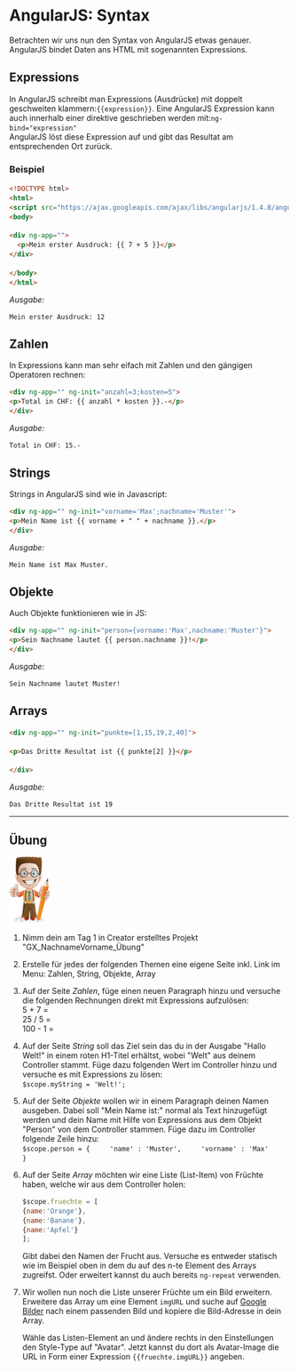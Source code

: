 # AngularJS: Syntax

Betrachten wir uns nun den Syntax von AngularJS etwas genauer. AngularJS bindet Daten ans HTML mit sogenannten Expressions.

## Expressions

In AngularJS schreibt man Expressions \(Ausdrücke\) mit doppelt geschweiten klammern:`{{expression}}`. Eine AngularJS Expression kann auch innerhalb einer direktive geschrieben werden mit:`ng-bind="expression"`  
AngularJS löst diese Expression auf und gibt das Resultat am entsprechenden Ort zurück.

### Beispiel

```html
<!DOCTYPE html>
<html>
<script src="https://ajax.googleapis.com/ajax/libs/angularjs/1.4.8/angular.min.js"></script>
<body>

<div ng-app="">
  <p>Mein erster Ausdruck: {{ 7 + 5 }}</p>
</div>

</body>
</html>
```

_Ausgabe:_

```
Mein erster Ausdruck: 12
```

## Zahlen

In Expressions kann man sehr eifach mit Zahlen und den gängigen Operatoren rechnen:

```html
<div ng-app="" ng-init="anzahl=3;kosten=5">
<p>Total in CHF: {{ anzahl * kosten }}.-</p>
</div>
```

_Ausgabe:_

```
Total in CHF: 15.-
```

## Strings

Strings in AngularJS sind wie in Javascript:

```html
<div ng-app="" ng-init="vorname='Max';nachname='Muster'">
<p>Mein Name ist {{ vorname + " " + nachname }}.</p>
</div>
```

_Ausgabe:_

```
Mein Name ist Max Muster.
```

## Objekte

Auch Objekte funktionieren wie in JS:

```html
<div ng-app="" ng-init="person={vorname:'Max',nachname:'Muster'}">
<p>Sein Nachname lautet {{ person.nachname }}!</p>
</div>
```

_Ausgabe:_

```
Sein Nachname lautet Muster!
```

## Arrays

```html
<div ng-app="" ng-init="punkte=[1,15,19,2,40]">

<p>Das Dritte Resultat ist {{ punkte[2] }}</p>

</div>
```

_Ausgabe:_

```
Das Dritte Resultat ist 19
```

---

## Übung

![](/_allgemein/ralph_uebung.png)

1. Nimm dein am Tag 1 in Creator erstelltes  Projekt "GX\_NachnameVorname\_Übung"
2. Erstelle für jedes der folgenden Themen eine eigene Seite inkl. Link im Menu: Zahlen, String, Objekte, Array
3. Auf der Seite _Zahlen_, füge einen neuen Paragraph hinzu und versuche die folgenden Rechnungen direkt mit Expressions aufzulösen:  
   5 + 7 =  
   25 / 5 =  
   100 - 1 =

4. Auf der Seite _String_ soll das Ziel sein das du in der Ausgabe "Hallo Welt!" in einem roten H1-Titel erhältst, wobei "Welt" aus deinem Controller stammt. Füge dazu folgenden Wert im Controller hinzu und versuche es mit Expressions zu lösen:  
   `$scope.myString = 'Welt!';`

5. Auf der Seite _Objekte_ wollen wir in einem Paragraph deinen Namen ausgeben. Dabei soll "Mein Name ist:" normal als Text hinzugefügt werden und dein Name mit Hilfe von Expressions aus dem Objekt "Person" von dem Controller stammen. Füge dazu im Controller folgende Zeile hinzu:  
   `$scope.person = {    
    'name' : 'Muster',    
    'vorname' : 'Max'    
   }`

6. Auf der Seite _Array_ möchten wir eine Liste \(List-Item\) von Früchte haben, welche wir aus dem Controller holen:

   ```js
   $scope.fruechte = [
   {name:'Orange'},
   {name:'Banane'},
   {name:'Apfel'}
   ];
   ```

   Gibt dabei den Namen der Frucht aus.
   Versuche es entweder statisch wie im Beispiel oben in dem du auf des n-te Element des Arrays zugreifst. Oder erweitert kannst du auch bereits ```ng-repeat``` verwenden.

7. Wir wollen nun noch die Liste unserer Früchte um ein Bild erweitern. Erweitere das Array um eine Element ```imgURL``` und suche auf [Google Bilder](https://images.google.ch/?gws_rd=ssl) nach einem passenden Bild und kopiere die Bild-Adresse in dein Array. 
   
   Wähle das Listen-Element an und ändere rechts in den Einstellungen den Style-Type auf "Avatar". Jetzt kannst du dort als Avatar-Image die URL in Form einer Expression ``` {{fruechte.imgURL}} ``` angeben.



